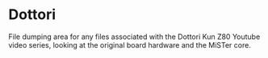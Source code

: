 # Dottori

File dumping area for any files associated with the Dottori Kun Z80 Youtube video series, looking at the original board hardware and the MiSTer core.
